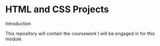 # HTML and CSS Projects
 Introduction

This repository will contain the coursework I will be engaged in for this module.
